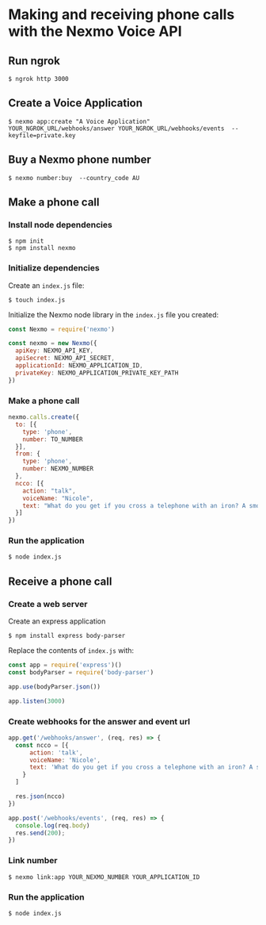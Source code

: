 # Making and receiving phone calls with the Nexmo Voice API

## Run ngrok

```
$ ngrok http 3000
```

## Create a Voice Application

```
$ nexmo app:create "A Voice Application" YOUR_NGROK_URL/webhooks/answer YOUR_NGROK_URL/webhooks/events  --keyfile=private.key
```

## Buy a Nexmo phone number

```
$ nexmo number:buy  --country_code AU
```

## Make a phone call

### Install node dependencies

```
$ npm init
$ npm install nexmo
```

### Initialize dependencies

Create an `index.js` file:

```
$ touch index.js
```

Initialize the Nexmo node library in the `index.js` file you created:

```javascript
const Nexmo = require('nexmo')

const nexmo = new Nexmo({
  apiKey: NEXMO_API_KEY,
  apiSecret: NEXMO_API_SECRET,
  applicationId: NEXMO_APPLICATION_ID,
  privateKey: NEXMO_APPLICATION_PRIVATE_KEY_PATH
})
```

### Make a phone call

```javascript
nexmo.calls.create({
  to: [{
    type: 'phone',
    number: TO_NUMBER
  }],
  from: {
    type: 'phone',
    number: NEXMO_NUMBER
  },
  ncco: [{
    action: "talk",
    voiceName: "Nicole",
    text: "What do you get if you cross a telephone with an iron? A smooth operator!"
  }]
})
```

### Run the application

```
$ node index.js
```

## Receive a phone call

### Create a web server

Create an express application

```
$ npm install express body-parser
```

Replace the contents of `index.js` with:

```javascript
const app = require('express')()
const bodyParser = require('body-parser')

app.use(bodyParser.json())

app.listen(3000)
```

### Create webhooks for the answer and event url

```javascript
app.get('/webhooks/answer', (req, res) => {
  const ncco = [{
      action: 'talk',
      voiceName: 'Nicole',
      text: 'What do you get if you cross a telephone with an iron? A smooth operator!'
    }
  ]

  res.json(ncco)
})

app.post('/webhooks/events', (req, res) => {
  console.log(req.body)
  res.send(200);
})

```

### Link number

```
$ nexmo link:app YOUR_NEXMO_NUMBER YOUR_APPLICATION_ID
```

### Run the application

```
$ node index.js
```

